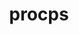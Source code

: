 ---
title: "procps"
layout: cache
categories: [package, develop]
meta: {"compilers": ["gcc@=11.4.0", "gcc@=13.2.0"], "num_specs": 9, "num_specs_by_stack": {"e4s": 4, "ml-linux-x86_64-rocm": 5, "root": 9}, "oss": ["ubuntu22.04", "ubuntu24.04"], "platforms": ["linux"], "stacks": ["e4s", "ml-linux-x86_64-rocm", "root"], "targets": ["x86_64_v3"], "versions": ["4.0.4"]}
spec_details: [{"compiler": "gcc@=11.4.0", "hash": "bh42bro5kox3wquyjnb4vtnflh43xwtc", "os": "ubuntu22.04", "platform": "linux", "size": "-", "stacks": ["e4s", "root"], "tarball": "https://binaries.spack.io/develop/build_cache/linux-ubuntu22.04-x86_64_v3/gcc-11.4.0/procps-4.0.4/linux-ubuntu22.04-x86_64_v3-gcc-11.4.0-procps-4.0.4-bh42bro5kox3wquyjnb4vtnflh43xwtc.spack", "target": "x86_64_v3", "variants": ["build_system=autotools", "+nls"], "versions": ["4.0.4"]}, {"compiler": "gcc@=11.4.0", "hash": "4z76335cqvfu36y5wip5lsfjhrwpcy6x", "os": "ubuntu22.04", "platform": "linux", "size": "-", "stacks": ["e4s", "root"], "tarball": "https://binaries.spack.io/develop/build_cache/linux-ubuntu22.04-x86_64_v3/gcc-11.4.0/procps-4.0.4/linux-ubuntu22.04-x86_64_v3-gcc-11.4.0-procps-4.0.4-4z76335cqvfu36y5wip5lsfjhrwpcy6x.spack", "target": "x86_64_v3", "variants": ["build_system=autotools", "+nls"], "versions": ["4.0.4"]}, {"compiler": "gcc@=11.4.0", "hash": "2lu6rgxipf24nhbrdpl6mzjojs23s3ec", "os": "ubuntu22.04", "platform": "linux", "size": "-", "stacks": ["e4s", "root"], "tarball": "https://binaries.spack.io/develop/build_cache/linux-ubuntu22.04-x86_64_v3/gcc-11.4.0/procps-4.0.4/linux-ubuntu22.04-x86_64_v3-gcc-11.4.0-procps-4.0.4-2lu6rgxipf24nhbrdpl6mzjojs23s3ec.spack", "target": "x86_64_v3", "variants": ["build_system=autotools", "+nls"], "versions": ["4.0.4"]}, {"compiler": "gcc@=11.4.0", "hash": "qlo7d5inbsj6ebobhxw5vk4ibq3ormdg", "os": "ubuntu22.04", "platform": "linux", "size": "-", "stacks": ["e4s", "root"], "tarball": "https://binaries.spack.io/develop/build_cache/linux-ubuntu22.04-x86_64_v3/gcc-11.4.0/procps-4.0.4/linux-ubuntu22.04-x86_64_v3-gcc-11.4.0-procps-4.0.4-qlo7d5inbsj6ebobhxw5vk4ibq3ormdg.spack", "target": "x86_64_v3", "variants": ["build_system=autotools", "+nls"], "versions": ["4.0.4"]}, {"compiler": "gcc@=13.2.0", "hash": "ict2yfkez6qidcycza2rwk3neinzztiq", "os": "ubuntu24.04", "platform": "linux", "size": "-", "stacks": ["ml-linux-x86_64-rocm", "root"], "tarball": "https://binaries.spack.io/develop/build_cache/linux-ubuntu24.04-x86_64_v3/gcc-13.2.0/procps-4.0.4/linux-ubuntu24.04-x86_64_v3-gcc-13.2.0-procps-4.0.4-ict2yfkez6qidcycza2rwk3neinzztiq.spack", "target": "x86_64_v3", "variants": ["build_system=autotools", "+nls"], "versions": ["4.0.4"]}, {"compiler": "gcc@=13.2.0", "hash": "fggdt3a44xsta7nzjcmug5mkfrgtmdmb", "os": "ubuntu24.04", "platform": "linux", "size": "-", "stacks": ["ml-linux-x86_64-rocm", "root"], "tarball": "https://binaries.spack.io/develop/build_cache/linux-ubuntu24.04-x86_64_v3/gcc-13.2.0/procps-4.0.4/linux-ubuntu24.04-x86_64_v3-gcc-13.2.0-procps-4.0.4-fggdt3a44xsta7nzjcmug5mkfrgtmdmb.spack", "target": "x86_64_v3", "variants": ["build_system=autotools", "+nls"], "versions": ["4.0.4"]}, {"compiler": "gcc@=13.2.0", "hash": "hm4fglozgqauymdice56o3mwgbylm5fz", "os": "ubuntu24.04", "platform": "linux", "size": "-", "stacks": ["ml-linux-x86_64-rocm", "root"], "tarball": "https://binaries.spack.io/develop/build_cache/linux-ubuntu24.04-x86_64_v3/gcc-13.2.0/procps-4.0.4/linux-ubuntu24.04-x86_64_v3-gcc-13.2.0-procps-4.0.4-hm4fglozgqauymdice56o3mwgbylm5fz.spack", "target": "x86_64_v3", "variants": ["build_system=autotools", "+nls"], "versions": ["4.0.4"]}, {"compiler": "gcc@=13.2.0", "hash": "3kcg4y67usyig7m3td7odp4xkpuirfm2", "os": "ubuntu24.04", "platform": "linux", "size": "-", "stacks": ["ml-linux-x86_64-rocm", "root"], "tarball": "https://binaries.spack.io/develop/build_cache/linux-ubuntu24.04-x86_64_v3/gcc-13.2.0/procps-4.0.4/linux-ubuntu24.04-x86_64_v3-gcc-13.2.0-procps-4.0.4-3kcg4y67usyig7m3td7odp4xkpuirfm2.spack", "target": "x86_64_v3", "variants": ["build_system=autotools", "+nls"], "versions": ["4.0.4"]}, {"compiler": "gcc@=13.2.0", "hash": "x3lg7pbdbs6cc53hh3msswfynjxbvnlg", "os": "ubuntu24.04", "platform": "linux", "size": "-", "stacks": ["ml-linux-x86_64-rocm", "root"], "tarball": "https://binaries.spack.io/develop/build_cache/linux-ubuntu24.04-x86_64_v3/gcc-13.2.0/procps-4.0.4/linux-ubuntu24.04-x86_64_v3-gcc-13.2.0-procps-4.0.4-x3lg7pbdbs6cc53hh3msswfynjxbvnlg.spack", "target": "x86_64_v3", "variants": ["build_system=autotools", "+nls"], "versions": ["4.0.4"]}]
---